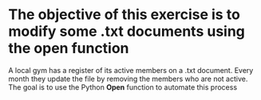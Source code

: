 # The objective of this exercise is to modify some .txt documents using the open function

A local gym has a register of its active members on a .txt document. Every month they update the file by removing the members who are not active. <br>
The goal is to use the Python **Open** function to automate this process<br>
